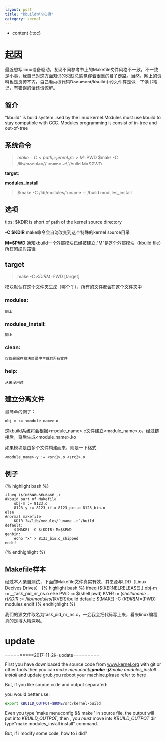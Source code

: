 ```yaml
---
layout: post
title: "kbuild学习心得"
category: kernel
---
```


* content
{:toc}

# 起因
最近想写linux设备驱动，发现不同参考书上的Makefile文件风格不一致，不一致是小事，我自己对这方面知识的欠缺总感觉穿着很重的鞋子走路。当然，网上的资料也是良莠不齐，自己看内核代码Document/kbuild中的文件算是做一下读书笔记，有错误的话还请谅解。

## 简介
“kbuild” is build system used by the linux kernel.Modules must use kbuild to stay compatible with GCC. Modules programming is consist of in-tree and out-of-tree

## 系统命令

>$make -C <path_to_kerenl_src> M=$PWD
>$make -C /lib/modules/\`uname -r\`/build M=$PWD

__target__:

__modules_install__

>$make -C /lib/modules/\`uname -r\`/build modules_install

## 选项

tips: $KDIR is short of path of the kernel source directory

__-C $KDIR__
	make命令会自动改变到这个特殊的kernel source目录

__M=$PWD__
	通知kbuild一个外部模块已经被建立,"M"是这个外部模块（kbuild file）所在的绝对路径

## target
>make -C $KDIR M=$PWD [target]

模块默认在这个文件夹生成（哪个？），所有的文件都会在这个文件夹中

### modules:
	同上

### modules_install:
	同上

### clean:
	仅仅删除在模块目录中生成的所有文件

### help:
	从来没用过

## 建立分离文件
最简单的例子：

	obj-m := <module_name>.o

这kbuild系统将会根据<module_name>.c文件建立<module_name>.o，经过链接后，将后生成<module_name>.ko

如果模块是由多个文件构建而来，则是一下格式

	<module_name>-y := <src1>.o <src2>.o



## 例子
{% highlight bash %}


	ifneq ($(KERNELRELEASE),)
	#kbuid part of Makefile
		obj-m := 8123.o
		8123-y := 8123_if.o 8123_pci.o 8123_bin.o
	else
	#normal makefile
		KDIR ?=/lib/modules/`uname -r`/build
	default:
		$(MAKE) -C $(KDIR) M=$$PWD
	genbin:
		echo "x" > 8123_bin.o_shipped
	endif


{% endhighlight	%}

## Makefile样本
经过本人亲自测试，下面的Makefile文件真实有效，其来源与LDD（Linux Decives Drives）
{% highlight bash %}
	ifneq ($(KERNELRELEASE),)
		obj-m := __task_pid_nr_ns.o
	else
		PWD := $(shell pwd)
		KVER := $(shell uname -r)
		KDIR := /lib/modules/$(KVER)/build
	default:
		$(MAKE) -C $(KDIR) M=$(PWD)	modules
	endif
{% endhighlight %}

我们的源文件取名为task_pid_nr_ns.c，一会我会把代码写上来，看来linux编程真的是博大精深啊。

# update

==========2017-11-26=uodate=========

First you have downloaded the source code from www.kernel.org with git or other tools.then you can *make menuconfig**make -j8**make modules_install install* and update grub,you reboot your machine.please refer to [here](http://www.aftermath.cn/DebianBuildKernel.html)

But, if you like source code and output separated:

you would better use:

```bash
export KBUILD_OUTPOT=$HOME/src/kernel-build
```

Even you type 'make menuconfig && make ' in source file, the output will put into  *KBUILD_OUTPOT*, then , you *must* move into *KBUILD_OUTPOT* dir type"make modules_install install" command.

But, if i modify some code, how to i did?
